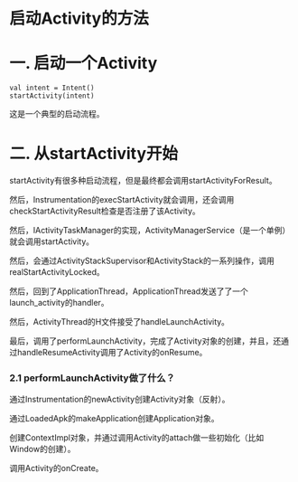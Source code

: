 # 启动Activity的方法

# 一. 启动一个Activity

```
val intent = Intent()
startActivity(intent)
```

这是一个典型的启动流程。

# 二. 从startActivity开始

startActivity有很多种启动流程，但是最终都会调用startActivityForResult。

然后，Instrumentation的execStartActivity就会调用，还会调用checkStartActivityResult检查是否注册了该Activity。

然后，IActivityTaskManager的实现，ActivityManagerService（是一个单例）就会调用startActivity。

然后，会通过ActivityStackSupervisor和ActivityStack的一系列操作，调用realStartActivityLocked。

然后，回到了ApplicationThread，ApplicationThread发送了了一个launch_activity的handler。

然后，ActivityThread的H文件接受了handleLaunchActivity。

最后，调用了performLaunchActivity，完成了Activity对象的创建，并且，还通过handleResumeActivity调用了Activity的onResume。

### 2.1 performLaunchActivity做了什么？

通过Instrumentation的newActivity创建Activity对象（反射）。

通过LoadedApk的makeApplication创建Application对象。

创建ContextImpl对象，并通过调用Activity的attach做一些初始化（比如Window的创建）。

调用Activity的onCreate。
